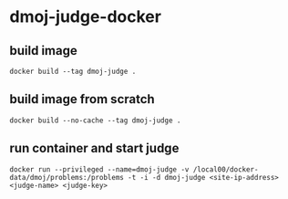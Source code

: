 # dmoj-judge-docker

## build image

```
docker build --tag dmoj-judge .
```

## build image from scratch

```
docker build --no-cache --tag dmoj-judge .
```

## run container and start judge 

```
docker run --privileged --name=dmoj-judge -v /local00/docker-data/dmoj/problems:/problems -t -i -d dmoj-judge <site-ip-address> <judge-name> <judge-key>
```
